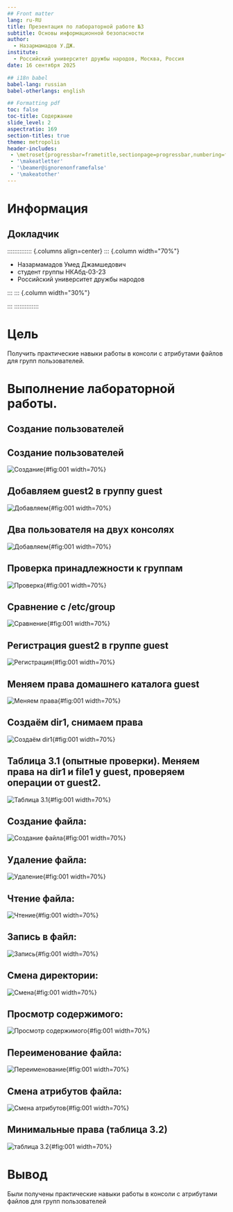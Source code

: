```yaml
---
## Front matter
lang: ru-RU
title: Презентация по лабораторной работе №3
subtitle: Основы информационной безопасности
author:
  - Назармамадов У.ДЖ.
institute:
  - Российский университет дружбы народов, Москва, Россия
date: 16 сентября 2025

## i18n babel
babel-lang: russian
babel-otherlangs: english

## Formatting pdf
toc: false
toc-title: Содержание
slide_level: 2
aspectratio: 169
section-titles: true
theme: metropolis
header-includes:
 - \metroset{progressbar=frametitle,sectionpage=progressbar,numbering=fraction}
 - '\makeatletter'
 - '\beamer@ignorenonframefalse'
 - '\makeatother'
---
```


# Информация

## Докладчик

:::::::::::::: {.columns align=center}
::: {.column width="70%"}

 * Назармамадов Умед Джамшедович
  * студент группы НКАбд-03-23
  * Российский университет дружбы народов

:::
::: {.column width="30%"}

:::
::::::::::::::

# Цель

Получить практические навыки работы в консоли с атрибутами файлов для групп пользователей.

# Выполнение лабораторной работы.

## Создание пользователей

## Создание пользователей 

![Создание](image/15.png){#fig:001 width=70%}

## Добавляем guest2 в группу guest

![Добавляем](image/16.png){#fig:001 width=70%}

## Два пользователя на двух консолях

![Добавляем](image/17.png){#fig:001 width=70%}

## Проверка принадлежности к группам

![Проверка](image/18.png){#fig:001 width=70%}

## Сравнение с /etc/group

![Сравнение](image/19.png){#fig:001 width=70%}

## Регистрация guest2 в группе guest

![Регистрация](image/20.png){#fig:001 width=70%}

## Меняем права домашнего каталога guest

![Меняем права](image/21.png){#fig:001 width=70%}

## Создаём dir1, снимаем права

![Создаём dir1](image/22.png){#fig:001 width=70%}

## Таблица 3.1 (опытные проверки). Меняем права на dir1 и file1 у guest, проверяем операции от guest2.

![Таблица 3.1](image/23.png){#fig:001 width=70%}

## Создание файла:

![Создание файла](image/27.png){#fig:001 width=70%}

## Удаление файла:

![Удаление](image/28.png){#fig:001 width=70%}

## Чтение файла:

![Чтение](image/29.png){#fig:001 width=70%}

## Запись в файл:

![Запись](image/30.png){#fig:001 width=70%}

## Смена директории:

![Смена](image/31.png){#fig:001 width=70%}

## Просмотр содержимого:

![Просмотр содержимого](image/32.png){#fig:001 width=70%}

## Переименование файла:

![Переименование](image/33.png){#fig:001 width=70%}

## Смена атрибутов файла:

![Смена атрибутов](image/34.png){#fig:001 width=70%}

## Минимальные права (таблица 3.2)

![таблица 3.2](image/35.png){#fig:001 width=70%}

# Вывод

Были получены практические навыки работы в консоли с атрибутами файлов для групп пользователей

